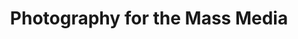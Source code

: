 ---
title: Photography for the Mass Media
number: COMM 469
academic-home: Comm
course-type: [Supporting]
description: Development of an informed and critical approach to photocommunication; individual and team projects, seminars, and critiques.
bulletin-link: https://bulletins.psu.edu/search/?search=%22comm+469%22
pathway-list: []
---
